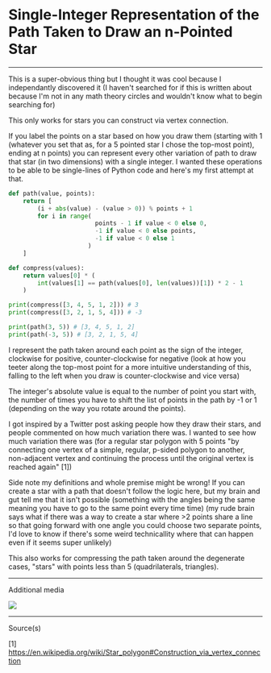 # Single-Integer Representation of the Path Taken to Draw an n-Pointed Star
---

This is a super-obvious thing but I thought it was cool because I independantly discovered it (I haven't searched for if this is written about because I'm not in any math theory circles and wouldn't know what to begin searching for)

This only works for stars you can construct via vertex connection.

If you label the points on a star based on how you draw them (starting with 1 (whatever you set that as, for a 5 pointed star I chose the top-most point), ending at n points) you can represent every other variation of path to draw that star (in two dimensions) with a single integer. I wanted these operations to be able to be single-lines of Python code and here's my first attempt at that.

```python
def path(value, points):
    return [
        (i + abs(value) - (value > 0)) % points + 1 
        for i in range(
                        points - 1 if value < 0 else 0, 
                        -1 if value < 0 else points, 
                        -1 if value < 0 else 1
                      )
    ]

def compress(values):
    return values[0] * (
        int(values[1] == path(values[0], len(values))[1]) * 2 - 1
    )

print(compress([3, 4, 5, 1, 2])) # 3
print(compress([3, 2, 1, 5, 4])) # -3

print(path(3, 5)) # [3, 4, 5, 1, 2]
print(path(-3, 5)) # [3, 2, 1, 5, 4]
```

I represent the path taken around each point as the sign of the integer, clockwise for positive, counter-clockwise for negative (look at how you teeter along the top-most point for a more intuitive understanding of this, falling to the left when you draw is counter-clockwise and vice versa)

The integer's absolute value is equal to the number of point you start with, the number of times you have to shift the list of points in the path by -1 or 1 (depending on the way you rotate around the points).

I got inspired by a Twitter post asking people how they draw their stars, and people commented on how much variation there was. I wanted to see how much variation there was (for a regular star polygon with 5 points "by connecting one vertex of a simple, regular, p-sided polygon to another, non-adjacent vertex and continuing the process until the original vertex is reached again" [1])

Side note my definitions and whole premise might be wrong! If you can create a star with a path that doesn't follow the logic here, but my brain and gut tell me that it isn't possible (something with the angles being the same meaning you have to go to the same point every time time) (my rude brain says what if there was a way to create a star where >2 points share a line so that going forward with one angle you could choose two separate points, I'd love to know if there's some weird technicallity where that can happen even if it seems super unlikely)

This also works for compressing the path taken around the degenerate cases, "stars" with points less than 5 (quadrilaterals, triangles).

---
Additional media

![](https://pbs.twimg.com/media/FkMkv0qXkAMesDo?format=png&name=900x900)

---
Source(s)

[1] https://en.wikipedia.org/wiki/Star_polygon#Construction_via_vertex_connection
